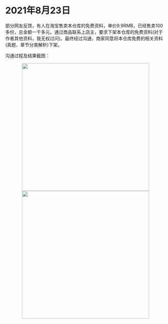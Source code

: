 ﻿# 2021年8月23日

部分网友反馈，有人在淘宝售卖本仓库的免费资料，单价9.9RMB，已经售卖100多份，总金额一千多元。通过商品联系上店主，要求下架本仓库的免费资料(对于作者其他资料，我无权过问)。最终经过沟通，商家同意将本仓库免费的相关资料(真题、章节分类解析)下架。 

沟通过程及结果截图：
<div align="center">
  <kbd><img src="https://raw.githubusercontent.com/xxlllq/system_architect/master/%E8%B5%84%E6%BA%90%E4%BF%9D%E6%8A%A4%E8%AE%B0%E5%BD%95/2021//0823-1.jpg" width=400 />
    </kbd>
   </div>
<div align="center">
  <kbd><img src="https://raw.githubusercontent.com/xxlllq/system_architect/master/%E8%B5%84%E6%BA%90%E4%BF%9D%E6%8A%A4%E8%AE%B0%E5%BD%95/2021//0823-2.png" width=400 />
    </kbd>
   </div>

